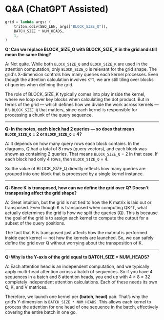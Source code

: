 # Q&A (ChatGPT Assisted)

```python
grid = lambda args: (
    triton.cdiv(SEQ_LEN, args["BLOCK_SIZE_Q"]),
    BATCH_SIZE * NUM_HEADS,
    1,
)
```

**Q: Can we replace BLOCK_SIZE_Q with BLOCK_SIZE_K in the grid and still mean the same thing?**

A: Not quite. While both `BLOCK_SIZE_Q` and `BLOCK_SIZE_K` are used in the attention computation, only `BLOCK_SIZE_Q` is relevant for the grid shape. The grid's X-dimension controls how many queries each kernel processes. Even though the attention calculation involves `K^T`, we are still tiling over blocks of queries when defining the grid.

The role of BLOCK_SIZE_K typically comes into play inside the kernel, where we loop over key blocks when calculating the dot product. But in terms of the grid — which defines how we divide the work across kernels — it’s `BLOCK_SIZE_Q` that matters, since each kernel is responsible for processing a chunk of the query sequence.

--------

**Q: In the notes, each block had 2 queries — so does that mean `BLOCK_SIZE_Q` = 2 or `BLOCK_SIZE_Q` = 4?**

A: It depends on how many query rows each block contains. In the diagrams, Q had a total of 8 rows (query vectors), and each block was shown as containing 2 queries. That means `BLOCK_SIZE_Q` = 2 in that case. If each block had only 4 rows, then `BLOCK_SIZE_Q` = 4.

So the value of BLOCK_SIZE_Q directly reflects how many queries are grouped into one block that is processed by a single kernel instance.

----------

**Q: Since K is transposed, how can we define the grid over Q? Doesn't transposing affect the grid shape?**

A: Great intuition, but the grid is not tied to how the K matrix is laid out or transposed. Even though K is transposed when computing QK^T, what actually determines the grid is how we split the queries (Q). This is because the goal of the grid is to assign each kernel to compute the output for a subset of the query positions.

The fact that K is transposed just affects how the matmul is performed inside each kernel — not how the kernels are launched. So, we can safely define the grid over Q without worrying about the transposition of K.

----------
**Q: Why is the Y-axis of the grid equal to BATCH_SIZE * NUM_HEADS?**

A: Each attention head is an independent computation, and we typically apply multi-head attention across a batch of sequences. So if you have 4 sequences in a batch and 8 attention heads, you end up with 4 × 8 = 32 completely independent attention calculations. Each of these needs its own Q, K, and V matrices.

Therefore, we launch one kernel per **(batch, head)** pair. That’s why the grid’s Y-dimension is `BATCH_SIZE * NUM_HEADS`. This allows each kernel to process the attention for one head of one sequence in the batch, effectively covering the entire batch in one go.
